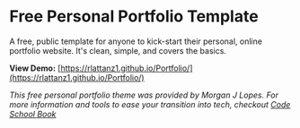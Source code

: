 # Free Personal Portfolio Template
A free, public template for anyone to kick-start their personal, online portfolio website. It's clean, simple, and covers the basics.

**View Demo:** [https://rlattanz1.github.io/Portfolio/](https://rlattanz1.github.io/Portfolio/)

_This free personal portfolio theme was provided by Morgan J Lopes. For more information and tools to ease your transition into tech, checkout [Code School Book](https://www.amazon.com/Code-School-Overcome-Syndrome-Kick-Start/dp/1736080709)_
